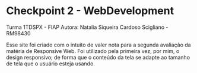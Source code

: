# Checkpoint 2 - WebDevelopment
Turma 1TDSPX - FIAP
Autora: Natalia Siqueira Cardoso Scigliano -  RM98430

Esse site foi criado com o intuito de valer nota para a segunda avaliação da matéria de Responsive Web.
Foi utilizado pela primeira vez, por mim, o design responsivo; de forma que o conteúdo da tela se adapte
ao tamanho de tela que o usuário esteja usando.
